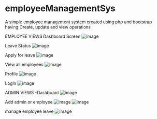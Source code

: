# employeeManagementSys
A simple employee management system created using php and bootstrap having Create, update and view operations 

EMPLOYEE VIEWS
Dashboard Screen
![image](https://github.com/user-attachments/assets/75480048-9c80-4385-9b03-83d079b6fd14)

Leave Status
![image](https://github.com/user-attachments/assets/b209f014-74dc-401b-8711-81b238d329f0)

Apply for leave
![image](https://github.com/user-attachments/assets/0d1762ba-dd7b-4d88-83ee-ca87a06d7660)

View all employees
![image](https://github.com/user-attachments/assets/72399c59-9c19-4665-8804-e1dee8575b46)

Profile
![image](https://github.com/user-attachments/assets/d3008431-96b0-453a-87ac-f9b7bdc96d44)

Login 
![image](https://github.com/user-attachments/assets/ffb0478a-7458-4e4f-b8bf-34d54e094e7b)

ADMIN VIEWS -Dashboard
![image](https://github.com/user-attachments/assets/d9307100-7f33-4b9a-b778-07140b0d23d3)

Add admin or employee
![image](https://github.com/user-attachments/assets/8afb7c83-a8a3-4bb2-87ce-d2edfff909e0)
![image](https://github.com/user-attachments/assets/015c427e-de1b-489b-8e9c-33e37fbed49f)

manage employee leave
![image](https://github.com/user-attachments/assets/90ddf4f4-060f-420b-91f5-72e8d33e838a)


